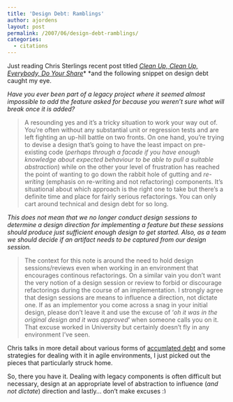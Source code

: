 ```yaml
---
title: 'Design Debt: Ramblings'
author: ajordens
layout: post
permalink: /2007/06/design-debt-ramblings/
categories:
  - citations
---
```

Just reading Chris Sterlings recent post titled [*Clean Up, Clean Up, Everybody, Do Your Share*][1]* *and the following snippet on design debt caught my eye.

*Have you ever been part of a legacy project where it seemed almost impossible to add the feature asked for because you weren’t sure what will break once it is added?*

> A resounding yes and it&#8217;s a tricky situation to work your way out of. You&#8217;re often without any substantial unit or regression tests and are left fighting an up-hill battle on two fronts. On one hand, you&#8217;re trying to devise a design that&#8217;s going to have the least impact on pre-existing code (*perhaps through a facade if you have enough knowledge about expected behaviour to be able to pull a suitable abstraction*) while on the other your level of frustration has reached the point of wanting to go down the rabbit hole of gutting and *re-writing* (emphasis on re-writing and not refactoring) components. It&#8217;s situational about which approach is the right one to take but there&#8217;s a definite time and place for fairly serious refactorings. You can only cart around technical and design debt for so long.

*This does not mean that we no longer conduct design sessions to determine a design direction for implementing a feature but these sessions should produce just sufficient enough design to get started. Also, as a team we should decide if an artifact needs to be captured from our design session.*

> The context for this note is around the need to hold design sessions/reviews even when working in an environment that encourages continous refactorings. On a similar vain you don&#8217;t want the very notion of a design session or review to forbid or discourage refactorings during the course of an implementation. I strongly agree that design sessions are means to influence a direction, not dictate one. If as an implementor you come across a snag in your initial design, please don&#8217;t leave it and use the excuse of &#8216;*oh it was in the original design and it was approved*&#8216; when someone calls you on it. That excuse worked in University but certainly doesn&#8217;t fly in any environment I&#8217;ve seen.

Chris talks in more detail about various forms of [accumlated debt][1] and some strategies for dealing with it in agile environments, I just picked out the pieces that particularly struck home.

So, there you have it. Dealing with legacy components is often difficult but necessary, design at an appropriate level of abstraction to influence (*and not dictate*) direction and lastly&#8230; don&#8217;t make excuses <img src="http://littlesquare.com/wp-includes/images/smilies/simple-smile.png" alt=":)" class="wp-smiley" style="height: 1em; max-height: 1em;" />

 [1]: http://chrissterling.gettingagile.com/2007/04/08/clean-up-clean-up-everybody-do-your-share/
